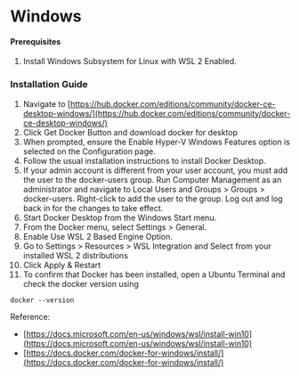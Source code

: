 # Windows

#### Prerequisites

1. Install Windows Subsystem for Linux with WSL 2 Enabled.

### Installation Guide

1. Navigate to [https://hub.docker.com/editions/community/docker-ce-desktop-windows/](https://hub.docker.com/editions/community/docker-ce-desktop-windows/)
2. Click Get Docker Button and download docker for desktop
3. When prompted, ensure the Enable Hyper-V Windows Features option is selected on the Configuration page.
4. Follow the usual installation instructions to install Docker Desktop.
5. If your admin account is different from your user account, you must add the user to the docker-users group. Run Computer Management as an administrator and navigate to  Local Users and Groups &gt; Groups &gt; docker-users. Right-click to add the user to the group. Log out and log back in for the changes to take effect.
6. Start Docker Desktop from the Windows Start menu.
7. From the Docker menu, select Settings &gt; General.
8. Enable Use WSL 2 Based Engine Option.
9. Go to Settings &gt; Resources &gt; WSL Integration and Select from your installed WSL 2 distributions
10. Click Apply & Restart
11. To confirm that Docker has been installed, open a Ubuntu Terminal and check the docker version using

```text
docker --version
```

Reference: 

* [https://docs.microsoft.com/en-us/windows/wsl/install-win10](https://docs.microsoft.com/en-us/windows/wsl/install-win10)
* [https://docs.docker.com/docker-for-windows/install/](https://docs.docker.com/docker-for-windows/install/)



